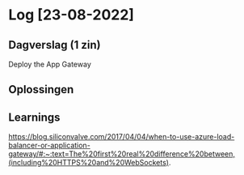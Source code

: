 # Log [23-08-2022]

## Dagverslag (1 zin)
  
Deploy the  App Gateway


## Oplossingen



## Learnings

https://blog.siliconvalve.com/2017/04/04/when-to-use-azure-load-balancer-or-application-gateway/#:~:text=The%20first%20real%20difference%20between,(including%20HTTPS%20and%20WebSockets).
